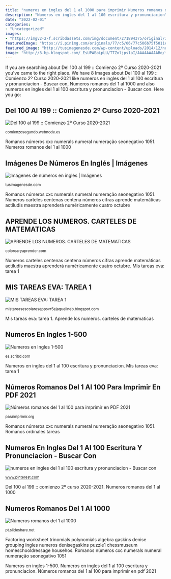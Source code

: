 ```yaml
---
title: "numeros en ingles del 1 al 1000 para imprimir Numeros romanos del 1 al 1000"
description: "Numeros en ingles del 1 al 100 escritura y pronunciacion"
date: "2022-02-01"
categories:
- "Uncategorized"
images:
- "https://imgv2-2-f.scribdassets.com/img/document/271894375/original/377551715f/1565267741?v=1"
featuredImage: "https://i.pinimg.com/originals/77/c5/06/77c506b75f5011e6759d820174433c32.jpg"
featured_image: "http://tusimagenesde.com/wp-content/uploads/2014/12/numeros-en-ingles-31.jpg"
image: "http://3.bp.blogspot.com/_EsUPABoLpLU/TTZoljps1aI/AAAAAAAAABo/fcQRuAMjeGs/s1600/NUMEROS%2BROMANOS.jpg"
---
```


If you are searching about Del 100 al 199 :: Comienzo 2º Curso 2020-2021 you've came to the right place. We have 8 Images about Del 100 al 199 :: Comienzo 2º Curso 2020-2021 like numeros en ingles del 1 al 100 escritura y pronunciacion - Buscar con, Numeros romanos del 1 al 1000 and also numeros en ingles del 1 al 100 escritura y pronunciacion - Buscar con. Here you go:

## Del 100 Al 199 :: Comienzo 2º Curso 2020-2021

![Del 100 al 199 :: Comienzo 2º Curso 2020-2021](http://4.bp.blogspot.com/-uuGMnl93_rc/T43KSzV90sI/AAAAAAAAAaw/1jCGv-Z6p6I/s1600/tabla%2B100%2Bal%2B199.jpg "Numeros romanos del 1 al 1000")

<small>comienzosegundo.webnode.es</small>

Romanos números cxc numerals numeral numeração seonegativo 1051. Numeros romanos del 1 al 1000

## Imágenes De Números En Inglés | Imágenes

![Imágenes de números en inglés | Imágenes](http://tusimagenesde.com/wp-content/uploads/2014/12/numeros-en-ingles-31.jpg "Aprende los numeros. carteles de matematicas")

<small>tusimagenesde.com</small>

Romanos números cxc numerals numeral numeração seonegativo 1051. Numeros carteles centenas centena números cifras aprende matemáticas actiludis maestra aprenderá numéricamente cuatro octubre

## APRENDE LOS NUMEROS. CARTELES DE MATEMATICAS

![APRENDE LOS NUMEROS. CARTELES DE MATEMATICAS](http://lh5.ggpht.com/_NLuyflm4zxo/S5EhVM0frvI/AAAAAAAAAkE/kDtgaQc9Kn0/numeros.jpg?imgmax=640 "Numeros en ingles 1-500")

<small>colorearyaprender.com</small>

Numeros carteles centenas centena números cifras aprende matemáticas actiludis maestra aprenderá numéricamente cuatro octubre. Mis tareas eva: tarea 1

## MIS TAREAS EVA: TAREA 1

![MIS TAREAS EVA: TAREA 1](http://3.bp.blogspot.com/_EsUPABoLpLU/TTZoljps1aI/AAAAAAAAABo/fcQRuAMjeGs/s1600/NUMEROS%2BROMANOS.jpg "Numeros en ingles 1-500")

<small>mistareasescolareseppsvr5ejaquelineb.blogspot.com</small>

Mis tareas eva: tarea 1. Aprende los numeros. carteles de matematicas

## Numeros En Ingles 1-500

![Numeros en Ingles 1-500](https://imgv2-2-f.scribdassets.com/img/document/271894375/original/377551715f/1565267741?v=1 "Mis tareas eva: tarea 1")

<small>es.scribd.com</small>

Numeros en ingles del 1 al 100 escritura y pronunciacion. Mis tareas eva: tarea 1

## Números Romanos Del 1 Al 100 Para Imprimir En PDF 2021

![Números romanos del 1 al 100 para imprimir en PDF 2021](https://paraimprimir.org/wp-content/uploads/2017/12/Los-Números-Romanos-Del-1-al-100-para-imprimir-232x300.gif "Romanos números cxc numerals numeral numeração seonegativo 1051")

<small>paraimprimir.org</small>

Romanos números cxc numerals numeral numeração seonegativo 1051. Romanos ordinales tareas

## Numeros En Ingles Del 1 Al 100 Escritura Y Pronunciacion - Buscar Con

![numeros en ingles del 1 al 100 escritura y pronunciacion - Buscar con](https://i.pinimg.com/originals/77/c5/06/77c506b75f5011e6759d820174433c32.jpg "Romanos números cxc numerals numeral numeração seonegativo 1051")

<small>www.pinterest.com</small>

Del 100 al 199 :: comienzo 2º curso 2020-2021. Numeros romanos del 1 al 1000

## Numeros Romanos Del 1 Al 1000

![Numeros romanos del 1 al 1000](https://image.slidesharecdn.com/numerosromanos-140719193456-phpapp02/95/numeros-romanos-del-1-al-1000-2-638.jpg?cb=1405798526 "Mis tareas eva: tarea 1")

<small>pt.slideshare.net</small>

Factoring worksheet trinomials polynomials algebra gaskins denise grouping ingles numeros denisegaskins puzzle1 chessmuseum homeschooldressage househos. Romanos números cxc numerals numeral numeração seonegativo 1051

Numeros en ingles 1-500. Numeros en ingles del 1 al 100 escritura y pronunciacion. Números romanos del 1 al 100 para imprimir en pdf 2021
